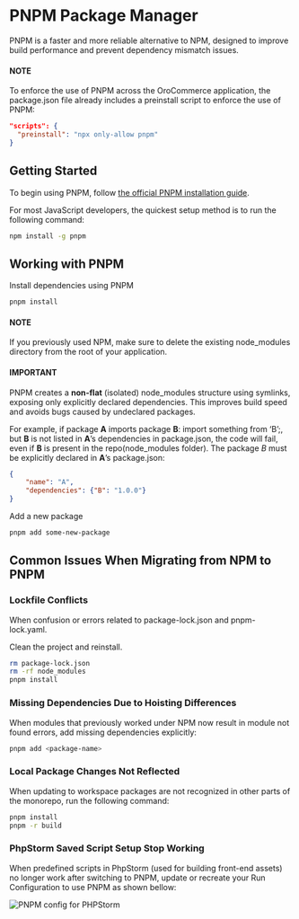 <a id="frontend-pnpm-package-manager"></a>

# PNPM Package Manager

PNPM is a faster and more reliable alternative to NPM, designed to improve build performance and prevent dependency mismatch issues.

#### NOTE
To enforce the use of PNPM across the OroCommerce application, the package.json file already includes a preinstall script to enforce the use of PNPM:

```json
"scripts": {
  "preinstall": "npx only-allow pnpm"
}
```

## Getting Started

To begin using PNPM, follow <a href="https://pnpm.io/installation" target="_blank">the official PNPM installation guide</a>.

For most JavaScript developers, the quickest setup method is to run the following command:

```bash
npm install -g pnpm
```

## Working with PNPM

Install dependencies using PNPM

```bash
pnpm install
```

#### NOTE
If you previously used NPM, make sure to delete the existing node_modules directory from the root of your application.

#### IMPORTANT
PNPM creates a **non-flat** (isolated) node_modules structure using symlinks, exposing only explicitly declared dependencies. This improves build speed and avoids bugs caused by undeclared packages.

For example, if package **A** imports package **B**: import something from ‘B’;, but **B** is not listed in **A**’s dependencies in package.json, the code will fail, even if **B** is present in the repo(node_modules folder). The package *B* must be explicitly declared in **A**’s package.json:

```json
{
    "name": "A",
    "dependencies": {"B": "1.0.0"}
}
```

Add a new package

```bash
pnpm add some-new-package
```

## Common Issues When Migrating from NPM to PNPM

### Lockfile Conflicts

When confusion or errors related to package-lock.json and pnpm-lock.yaml.

Clean the project and reinstall.

```bash
rm package-lock.json
rm -rf node_modules
pnpm install
```

### Missing Dependencies Due to Hoisting Differences

When modules that previously worked under NPM now result in module not found errors, add missing dependencies explicitly:

```bash
pnpm add <package-name>
```

### Local Package Changes Not Reflected

When updating to workspace packages are not recognized in other parts of the monorepo, run the following command:

```bash
pnpm install
pnpm -r build
```

### PhpStorm Saved Script Setup Stop Working

When predefined scripts in PhpStorm (used for building front-end assets) no longer work after switching to PNPM, update or recreate your Run Configuration to use PNPM as shown bellow:

![PNPM config for PHPStorm](img/frontend/pnpm-package-manager/phpstorm-pnpm-config.png)
<!-- Frontend -->
